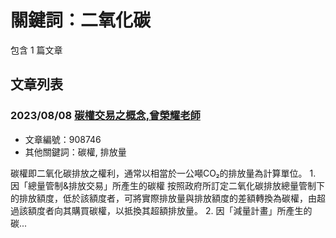 # 關鍵詞：二氧化碳

包含 1 篇文章

## 文章列表

### 2023/08/08 [碳權交易之概念,曾榮耀老師](../../articles/908746_%E7%A2%B3%E6%AC%8A%E4%BA%A4%E6%98%93%E4%B9%8B%E6%A6%82%E5%BF%B5%2C%E6%9B%BE%E6%A6%AE%E8%80%80%E8%80%81%E5%B8%AB.md)
- 文章編號：908746
- 其他關鍵詞：碳權, 排放量

碳權即二氧化碳排放之權利，通常以相當於一公噸CO₂的排放量為計算單位。 1. 因「總量管制&排放交易」所產生的碳權 按照政府所訂定二氧化碳排放總量管制下的排放額度，低於該額度者，可將實際排放量與排放額度的差額轉換為碳權，由超過該額度者向其購買碳權，以抵換其超額排放量。 2. 因「減量計畫」所產生的碳...
